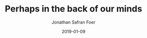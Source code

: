 ---
text: Perhaps in the back of our minds we already understand, without all the science I’ve discussed, that something terribly wrong is happening. Our sustenance now comes from misery. We know that if someone offers to show us a film on how our meat is produced, it will be a horror film. We perhaps know more than we care to admit, keeping it down in the dark places of our memory—disavowed. When we eat factory-farmed meat we live, literally, on tortured flesh. Increasingly, that tortured flesh is becoming our own.
author: Jonathan Safran Foer
source: Eating Animals
date: 2019-01-09
title: Perhaps in the back of our minds
layout: quotation
topics:
  - Meat
  - Animal Rights
---